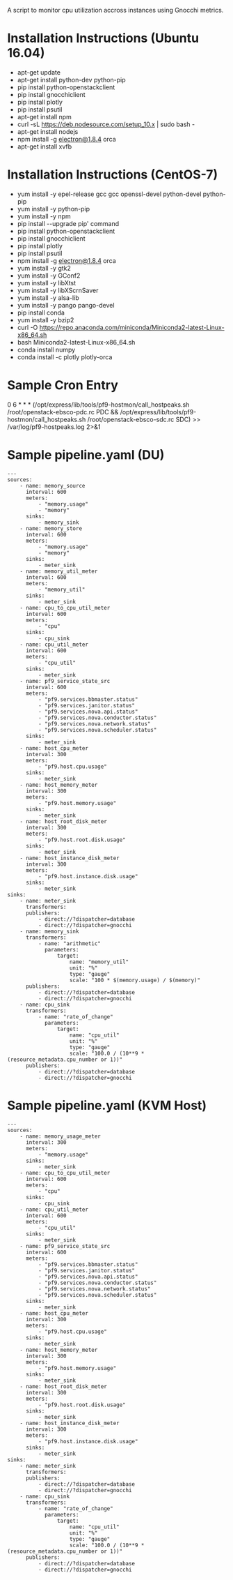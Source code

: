 A script to monitor cpu utilization accross instances using Gnocchi metrics.

# Installation Instructions (Ubuntu 16.04)
* apt-get update
* apt-get install python-dev python-pip
* pip install python-openstackclient
* pip install gnocchiclient
* pip install plotly
* pip install psutil
* apt-get install npm
* curl -sL https://deb.nodesource.com/setup_10.x | sudo bash -
* apt-get install nodejs
* npm install -g electron@1.8.4 orca
* apt-get install xvfb

# Installation Instructions (CentOS-7)
* yum install -y epel-release gcc gcc openssl-devel python-devel python-pip
* yum install -y python-pip
* yum install -y npm
* pip install --upgrade pip' command
* pip install python-openstackclient
* pip install gnocchiclient
* pip install plotly
* pip install psutil
* npm install -g electron@1.8.4 orca
* yum install -y gtk2
* yum install -y GConf2
* yum install -y libXtst
* yum install -y libXScrnSaver
* yum install -y alsa-lib
* yum install -y pango pango-devel
* pip install conda
* yum install -y bzip2
* curl -O https://repo.anaconda.com/miniconda/Miniconda2-latest-Linux-x86_64.sh
* bash Miniconda2-latest-Linux-x86_64.sh
* conda install numpy
* conda install -c plotly plotly-orca

# Sample Cron Entry
0 6 * * * (/opt/express/lib/tools/pf9-hostmon/call_hostpeaks.sh /root/openstack-ebsco-pdc.rc PDC && /opt/express/lib/tools/pf9-hostmon/call_hostpeaks.sh /root/openstack-ebsco-sdc.rc SDC) >> /var/log/pf9-hostpeaks.log 2>&1

# Sample pipeline.yaml (DU)
```
---
sources:
    - name: memory_source
      interval: 600
      meters:
          - "memory.usage"
          - "memory"
      sinks:
          - memory_sink
    - name: memory_store
      interval: 600
      meters:
          - "memory.usage"
          - "memory"
      sinks:
          - meter_sink
    - name: memory_util_meter
      interval: 600
      meters:
          - "memory_util"
      sinks:
          - meter_sink
    - name: cpu_to_cpu_util_meter
      interval: 600
      meters:
          - "cpu"
      sinks:
          - cpu_sink
    - name: cpu_util_meter
      interval: 600
      meters:
          - "cpu_util"
      sinks:
          - meter_sink
    - name: pf9_service_state_src
      interval: 600
      meters:
          - "pf9.services.bbmaster.status"
          - "pf9.services.janitor.status"
          - "pf9.services.nova.api.status"
          - "pf9.services.nova.conductor.status"
          - "pf9.services.nova.network.status"
          - "pf9.services.nova.scheduler.status"
      sinks:
          - meter_sink
    - name: host_cpu_meter
      interval: 300
      meters:
          - "pf9.host.cpu.usage"
      sinks:
          - meter_sink
    - name: host_memory_meter
      interval: 300
      meters:
          - "pf9.host.memory.usage"
      sinks:
          - meter_sink
    - name: host_root_disk_meter
      interval: 300
      meters:
          - "pf9.host.root.disk.usage"
      sinks:
          - meter_sink
    - name: host_instance_disk_meter
      interval: 300
      meters:
          - "pf9.host.instance.disk.usage"
      sinks:
          - meter_sink
sinks:
    - name: meter_sink
      transformers:
      publishers:
          - direct://?dispatcher=database
          - direct://?dispatcher=gnocchi
    - name: memory_sink
      transformers:
          - name: "arithmetic"
            parameters:
                target:
                    name: "memory_util"
                    unit: "%"
                    type: "gauge"
                    scale: "100 * $(memory.usage) / $(memory)"
      publishers:
          - direct://?dispatcher=database
          - direct://?dispatcher=gnocchi
    - name: cpu_sink
      transformers:
          - name: "rate_of_change"
            parameters:
                target:
                    name: "cpu_util"
                    unit: "%"
                    type: "gauge"
                    scale: "100.0 / (10**9 * (resource_metadata.cpu_number or 1))"
      publishers:
          - direct://?dispatcher=database
          - direct://?dispatcher=gnocchi
```

# Sample pipeline.yaml (KVM Host)
```
---
sources:
    - name: memory_usage_meter
      interval: 300
      meters:
          - "memory.usage"
      sinks:
          - meter_sink
    - name: cpu_to_cpu_util_meter
      interval: 600
      meters:
          - "cpu"
      sinks:
          - cpu_sink
    - name: cpu_util_meter
      interval: 600
      meters:
          - "cpu_util"
      sinks:
          - meter_sink
    - name: pf9_service_state_src
      interval: 600
      meters:
          - "pf9.services.bbmaster.status"
          - "pf9.services.janitor.status"
          - "pf9.services.nova.api.status"
          - "pf9.services.nova.conductor.status"
          - "pf9.services.nova.network.status"
          - "pf9.services.nova.scheduler.status"
      sinks:
          - meter_sink
    - name: host_cpu_meter
      interval: 300
      meters:
          - "pf9.host.cpu.usage"
      sinks:
          - meter_sink
    - name: host_memory_meter
      interval: 300
      meters:
          - "pf9.host.memory.usage"
      sinks:
          - meter_sink
    - name: host_root_disk_meter
      interval: 300
      meters:
          - "pf9.host.root.disk.usage"
      sinks:
          - meter_sink
    - name: host_instance_disk_meter
      interval: 300
      meters:
          - "pf9.host.instance.disk.usage"
      sinks:
          - meter_sink
sinks:
    - name: meter_sink
      transformers:
      publishers:
          - direct://?dispatcher=database
          - direct://?dispatcher=gnocchi
    - name: cpu_sink
      transformers:
          - name: "rate_of_change"
            parameters:
                target:
                    name: "cpu_util"
                    unit: "%"
                    type: "gauge"
                    scale: "100.0 / (10**9 * (resource_metadata.cpu_number or 1))"
      publishers:
          - direct://?dispatcher=database
          - direct://?dispatcher=gnocchi
```
